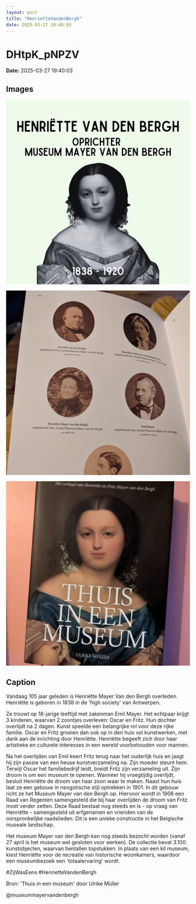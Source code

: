 ```yaml
---
layout: post
title: "HenrietteVandenBergh"
date: 2025-03-27 19:40:03
---
```


# DHtpK_pNPZV

**Date:** 2025-03-27 19:40:03

## Images

![Image](../images/DHtpK_pNPZV_0.webp)

![Image](../images/DHtpK_pNPZV_1.webp)

![Image](../images/DHtpK_pNPZV_2.webp)

## Caption

Vandaag 105 jaar geleden is Henriëtte Mayer Van den Bergh overleden. Henriëtte is geboren in 1838 in de 'high society' van Antwerpen.

Ze trouwt op 18-jarige leeftijd met zakenman Emil Mayer. Het echtpaar krijgt 3 kinderen, waarvan 2 zoontjes overleven: Oscar en Fritz. Hun dochter overlijdt na 2 dagen. Kunst speelde een belangrijke rol voor deze rijke familie. Oscar en Fritz groeien dan ook op in den huis vol kunstwerken, met dank aan de inrichting door Henriëtte. Henriëtte begeeft zich door haar artistieke en culturele interesses in een wereld voorbehouden voor mannen. 

Na het overlijden van Emil keert Fritz terug naar het ouderlijk huis en jaagt hij zijn passie van een heuse kunstverzameling na. Zijn moeder steunt hem. Terwijl Oscar het familiebedrijf leidt, breidt Fritz zijn verzameling uit. Zijn droom is om een museum te openen. Wanneer hij vroegtijdig overlijdt, besluit Henriëtte de droom van haar zoon waar te maken. Naast hun huis laat ze een gebouw in neogotische stijl optrekken in 1901. In dit gebouw richt ze het Museum Mayer van den Bergh op. Hiervoor wordt in 1906 een Raad van Regenten samengesteld die bij haar overlijden de droom van Fritz moet verder zetten. Deze Raad bestaat nog steeds en is - op vraag van Henriëtte - samengesteld uit erfgenamen en vrienden van de oorspronkelijke raadslieden. Dit is een unieke constructie in het Belgische museale landschap. 

Het museum Mayer van den Bergh kan nog steeds bezocht worden (vanaf 27 april is het museum wel gesloten voor werken). De collectie bevat 3.100 kunstobjecten, waarvan tientallen topstukken. In plaats van een kil museum, kiest Henriëtte voor de recreatie van historische woonkamers, waardoor een museumbezoek een 'totaalervaring' wordt. 

#ZijWasEens #HenrietteVandenBergh

Bron: 'Thuis in een museum' door Ulrike Müller 

@museummayervandenbergh

